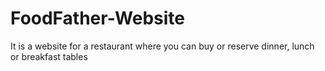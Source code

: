 # FoodFather-Website
It is a website for a restaurant where you can buy or reserve dinner, lunch or breakfast tables
